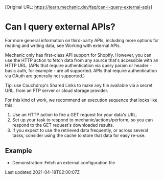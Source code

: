 [Original URL: https://learn.mechanic.dev/faq/can-i-query-external-apis]

# Can I query external APIs?

For more general information on third-party APIs, including more options for reading and writing data, see Working with external APIs.

Mechanic only has first-class API support for Shopify. However, you can use the HTTP action to fetch data from any source that's accessible with an HTTP URL. (APIs that require authentication via query param or header - basic auth, for example - are all supported. APIs that require authentication via OAuth are generally not supported.)

Tip: use Couchdrop's Shared Links to make any file available via a secret URL, from an FTP server or cloud storage provider.

For this kind of work, we recommend an execution sequence that looks like this:

1. Use an HTTP action to fire a GET request for your data's URL.
2. Set up your task to respond to mechanic/actions/perform, so you can respond to the GET request's downloaded results.
3. If you expect to use the retrieved data frequently, or across several tasks, consider using the cache to store that data for easy re-use.

## Example

- Demonstration: Fetch an external configuration file

Last updated 2021-04-18T02:00:07Z